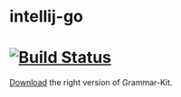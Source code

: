 intellij-go
===========
[![Build Status](https://travis-ci.org/go-lang-plugin-org/go-lang-idea-plugin.png?branch=v1.0.0-alpha0)](https://travis-ci.org/go-lang-plugin-org/go-lang-idea-plugin)
===========

[Download](https://www.dropbox.com/s/u0vfkfm4zurkyou/GrammarKit-24-11-2014.zip?dl=0) the right version of Grammar-Kit.
